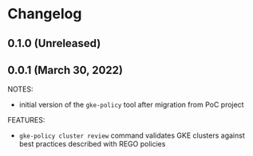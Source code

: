# Changelog

## 0.1.0 (Unreleased)

## 0.0.1 (March 30, 2022)

NOTES:

* initial version of the `gke-policy` tool after migration from PoC project

FEATURES:

* `gke-policy cluster review` command validates GKE clusters against best practices described
with REGO policies
